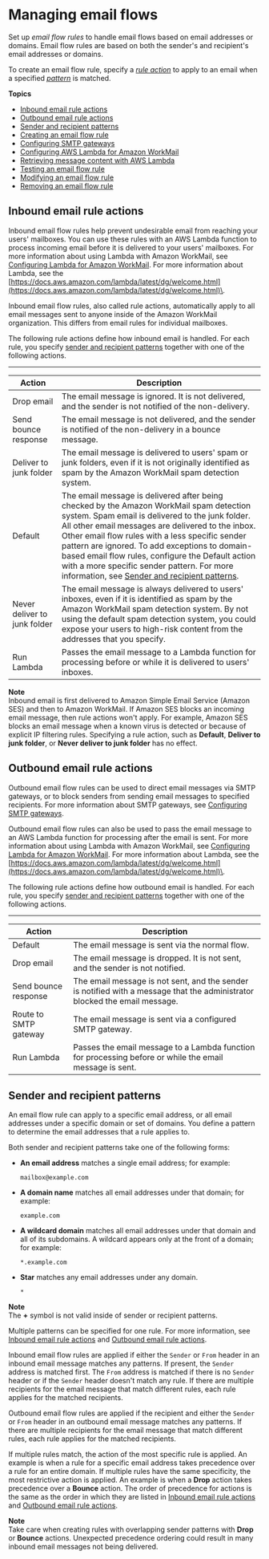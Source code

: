 # Managing email flows<a name="email-flows"></a>

Set up *email flow rules* to handle email flows based on email addresses or domains\. Email flow rules are based on both the sender's and recipient's email addresses or domains\.

To create an email flow rule, specify a [*rule action*](#email-flows-rule-actions) to apply to an email when a specified [*pattern*](#email-flows-patterns) is matched\.

**Topics**
+ [Inbound email rule actions](#email-flows-rule-actions)
+ [Outbound email rule actions](#email-flows-rule-outbound)
+ [Sender and recipient patterns](#email-flows-patterns)
+ [Creating an email flow rule](create-email-rules.md)
+ [Configuring SMTP gateways](smtp-gateway.md)
+ [Configuring AWS Lambda for Amazon WorkMail](lambda.md)
+ [Retrieving message content with AWS Lambda](lambda-content.md)
+ [Testing an email flow rule](test-email-flow-rule.md)
+ [Modifying an email flow rule](modify-email-flow-rule.md)
+ [Removing an email flow rule](remove-email-flow-rule.md)

## Inbound email rule actions<a name="email-flows-rule-actions"></a>

Inbound email flow rules help prevent undesirable email from reaching your users' mailboxes\. You can use these rules with an AWS Lambda function to process incoming email before it is delivered to your users' mailboxes\. For more information about using Lambda with Amazon WorkMail, see [Configuring Lambda for Amazon WorkMail](lambda.md)\. For more information about Lambda, see the [https://docs.aws.amazon.com/lambda/latest/dg/welcome.html](https://docs.aws.amazon.com/lambda/latest/dg/welcome.html)\.

Inbound email flow rules, also called rule actions, automatically apply to all email messages sent to anyone inside of the Amazon WorkMail organization\. This differs from email rules for individual mailboxes\.

The following rule actions define how inbound email is handled\. For each rule, you specify [sender and recipient patterns](#email-flows-patterns) together with one of the following actions\. 


****  

| Action | Description | 
| --- | --- | 
|  Drop email  |  The email message is ignored\. It is not delivered, and the sender is not notified of the non\-delivery\.  | 
|  Send bounce response  |  The email message is not delivered, and the sender is notified of the non\-delivery in a bounce message\.  | 
| Deliver to junk folder |  The email message is delivered to users' spam or junk folders, even if it is not originally identified as spam by the Amazon WorkMail spam detection system\.   | 
|  Default  |  The email message is delivered after being checked by the Amazon WorkMail spam detection system\. Spam email is delivered to the junk folder\. All other email messages are delivered to the inbox\. Other email flow rules with a less specific sender pattern are ignored\. To add exceptions to domain\-based email flow rules, configure the Default action with a more specific sender pattern\. For more information, see [Sender and recipient patterns](#email-flows-patterns)\.  | 
|  Never deliver to junk folder  |  The email message is always delivered to users' inboxes, even if it is identified as spam by the Amazon WorkMail spam detection system\. By not using the default spam detection system, you could expose your users to high\-risk content from the addresses that you specify\.  | 
|  Run Lambda  |  Passes the email message to a Lambda function for processing before or while it is delivered to users' inboxes\.  | 

**Note**  
Inbound email is first delivered to Amazon Simple Email Service \(Amazon SES\) and then to Amazon WorkMail\. If Amazon SES blocks an incoming email message, then rule actions won't apply\. For example, Amazon SES blocks an email message when a known virus is detected or because of explicit IP filtering rules\. Specifying a rule action, such as **Default**, **Deliver to junk folder**, or **Never deliver to junk folder** has no effect\.

## Outbound email rule actions<a name="email-flows-rule-outbound"></a>

Outbound email flow rules can be used to direct email messages via SMTP gateways, or to block senders from sending email messages to specified recipients\. For more information about SMTP gateways, see [Configuring SMTP gateways](smtp-gateway.md)\.

Outbound email flow rules can also be used to pass the email message to an AWS Lambda function for processing after the email is sent\. For more information about using Lambda with Amazon WorkMail, see [Configuring Lambda for Amazon WorkMail](lambda.md)\. For more information about Lambda, see the [https://docs.aws.amazon.com/lambda/latest/dg/welcome.html](https://docs.aws.amazon.com/lambda/latest/dg/welcome.html)\.

The following rule actions define how outbound email is handled\. For each rule, you specify [sender and recipient patterns](#email-flows-patterns) together with one of the following actions\. 


****  

| Action | Description | 
| --- | --- | 
|  Default  |  The email message is sent via the normal flow\.  | 
|  Drop email  |  The email message is dropped\. It is not sent, and the sender is not notified\.  | 
| Send bounce response |  The email message is not sent, and the sender is notified with a message that the administrator blocked the email message\.   | 
|  Route to SMTP gateway  |  The email message is sent via a configured SMTP gateway\.  | 
|  Run Lambda  |  Passes the email message to a Lambda function for processing before or while the email message is sent\.  | 

## Sender and recipient patterns<a name="email-flows-patterns"></a>

An email flow rule can apply to a specific email address, or all email addresses under a specific domain or set of domains\. You define a pattern to determine the email addresses that a rule applies to\.

Both sender and recipient patterns take one of the following forms:
+ **An email address** matches a single email address; for example:

  ```
  mailbox@example.com
  ```
+ **A domain name** matches all email addresses under that domain; for example:

  ```
  example.com
  ```
+ **A wildcard domain** matches all email addresses under that domain and all of its subdomains\. A wildcard appears only at the front of a domain; for example:

  ```
  *.example.com
  ```
+ **Star** matches any email addresses under any domain\.

  ```
  *
  ```

**Note**  
The **\+** symbol is not valid inside of sender or recipient patterns\.

Multiple patterns can be specified for one rule\. For more information, see [Inbound email rule actions](#email-flows-rule-actions) and [Outbound email rule actions](#email-flows-rule-outbound)\.

Inbound email flow rules are applied if either the `Sender` or `From` header in an inbound email message matches any patterns\. If present, the `Sender` address is matched first\. The `From` address is matched if there is no `Sender` header or if the `Sender` header doesn't match any rule\. If there are multiple recipients for the email message that match different rules, each rule applies for the matched recipients\.

Outbound email flow rules are applied if the recipient and either the `Sender` or `From` header in an outbound email message matches any patterns\. If there are multiple recipients for the email message that match different rules, each rule applies for the matched recipients\.

If multiple rules match, the action of the most specific rule is applied\. An example is when a rule for a specific email address takes precedence over a rule for an entire domain\. If multiple rules have the same specificity, the most restrictive action is applied\. An example is when a **Drop** action takes precedence over a **Bounce** action\. The order of precedence for actions is the same as the order in which they are listed in [Inbound email rule actions](#email-flows-rule-actions) and [Outbound email rule actions](#email-flows-rule-outbound)\.

**Note**  
Take care when creating rules with overlapping sender patterns with **Drop** or **Bounce** actions\. Unexpected precedence ordering could result in many inbound email messages not being delivered\.